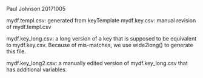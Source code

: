Paul Johnson
20171005


mydf.templ.csv: generated from keyTemplate
mydf.key.csv: manual revision of mydf.templ.csv

mydf.key_long.csv: a long version of a key that is supposed to be
equivalent to mydf.key.csv.  Because of mis-matches, we use
wide2long() to generate this file.

mydf.key_long2.csv: a manually edited version of mydf.key_long.csv
that has additional variables.
